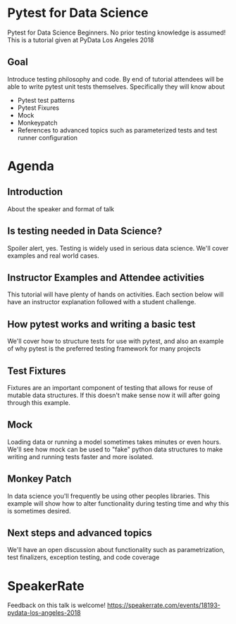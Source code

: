 # Pytest for Data Science
Pytest for Data Science Beginners. No prior testing knowledge is assumed!  
This is a tutorial given at PyData Los Angeles 2018

## Goal
Introduce testing philosophy and code. By end of tutorial attendees will be able to write pytest unit tests themselves. Specifically they will know about

* Pytest test patterns
* Pytest Fixures
* Mock
* Monkeypatch
* References to advanced topics such as parameterized tests and test runner configuration

# Agenda
## Introduction
About the speaker and format of talk

## Is testing needed in Data Science?
Spoiler alert, yes. Testing is widely used in serious data science. We'll cover examples and real world cases.

## Instructor Examples and Attendee activities
This tutorial will have plenty of hands on activities. Each section below will have an instructor explanation followed with a student challenge.

## How pytest works and writing a basic test
We'll cover how to structure tests for use with pytest, and also an example of why pytest is the preferred testing framework for many projects

## Test Fixtures
Fixtures are an important component of testing that allows for reuse of mutable data structures. If this doesn't make sense now it will after going through this example.

## Mock
Loading data or running a model sometimes takes minutes or even hours. We'll see how mock can be used to "fake" python data structures to make writing and running tests faster and more isolated.

## Monkey Patch
In data science you'll frequently be using other peoples libraries. This example will show how to alter functionality during testing time and why this is sometimes desired.

## Next steps and advanced topics
We'll have an open discussion about functionality such as parametrization, test finalizers, exception testing, and code coverage


# SpeakerRate
Feedback on this talk is welcome!
https://speakerrate.com/events/18193-pydata-los-angeles-2018
